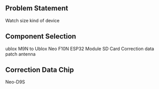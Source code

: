 ## Problem Statement
Watch size kind of device

## Component Selection
ublox M9N to Ublox Neo F10N
ESP32 Module
SD Card
Correction data
patch antenna 

## Correction Data Chip
Neo-D9S
